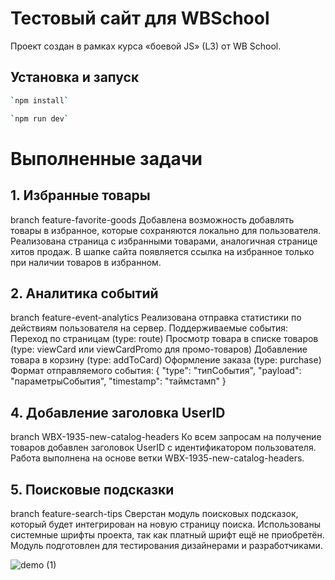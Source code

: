 # Тестовый сайт для WBSchool

Проект создан в рамках курса «боевой JS» (L3) от WB School.

## Установка и запуск
```bash
`npm install`
```
```bash
`npm run dev`
```

# Выполненные задачи
## 1. Избранные товары
branch feature-favorite-goods
Добавлена возможность добавлять товары в избранное, которые сохраняются локально для пользователя. Реализована страница с избранными товарами, аналогичная странице хитов продаж. В шапке сайта появляется ссылка на избранное только при наличии товаров в избранном.

## 2. Аналитика событий
branch feature-event-analytics
Реализована отправка статистики по действиям пользователя на сервер.
Поддерживаемые события:
Переход по страницам (type: route)
Просмотр товара в списке товаров (type: viewCard или viewCardPromo для промо-товаров)
Добавление товара в корзину (type: addToCard)
Оформление заказа (type: purchase)
Формат отправляемого события:
{
  "type": "типСобытия",
  "payload": "параметрыСобытия",
  "timestamp": "таймстамп"
}

## 4. Добавление заголовка UserID
branch WBX-1935-new-catalog-headers
Ко всем запросам на получение товаров добавлен заголовок UserID с идентификатором пользователя. Работа выполнена на основе ветки WBX-1935-new-catalog-headers.

## 5. Поисковые подсказки
branch feature-search-tips
Сверстан модуль поисковых подсказок, который будет интегрирован на новую страницу поиска. Использованы системные шрифты проекта, так как платный шрифт ещё не приобретён. Модуль подготовлен для тестирования дизайнерами и разработчиками.

![demo (1)](https://github.com/user-attachments/assets/3c3d749c-d0b1-41aa-b769-8127832291f8)
